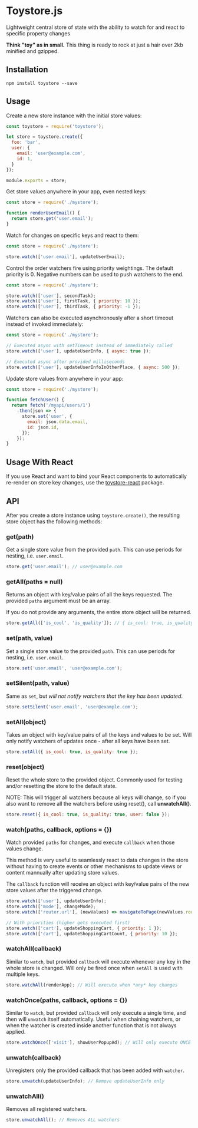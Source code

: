# Toystore.js

Lightweight central store of state with the ability to watch for and react to
specific property changes

**Think "toy" as in small.** This thing is ready to rock at just a hair over
2kb minified and gzipped.

## Installation

```
npm install toystore --save
```

## Usage

Create a new store instance with the initial store values:
```javascript
const toystore = require('toystore');

let store = toystore.create({
  foo: 'bar',
  user: {
    email: 'user@example.com',
    id: 1,
  }
});

module.exports = store;
```

Get store values anywhere in your app, even nested keys:

```javascript
const store = require('./mystore');

function renderUserEmail() {
  return store.get('user.email');
}
```

Watch for changes on specific keys and react to them:
```javascript
const store = require('./mystore');

store.watch(['user.email'], updateUserEmail);
```


Control the order watchers fire using priority weightings. The default priority is 0. Negative numbers can be used to push watchers to the end.
```javascript
const store = require('./mystore');

store.watch(['user'], secondTask);
store.watch(['user'], firstTask, { priority: 10 });
store.watch(['user'], thirdTask, { priority: -1 });
```

Watchers can also be executed asynchronously after a short timeout instead of invoked immediately:
```javascript
const store = require('./mystore');

// Executed async with setTimeout instead of immediately called
store.watch(['user'], updateUserInfo, { async: true });

// Executed async after provided milliseconds
store.watch(['user'], updateUserInfoInOtherPlace, { async: 500 });
```


Update store values from anywhere in your app:
```javascript
const store = require('./mystore');

function fetchUser() {
  return fetch('/myapi/users/1')
    .then(json => {
      store.set('user', {
        email: json.data.email,
        id: json.id,
      });
    });
}
```

## Usage With React

If you use React and want to bind your React components to automatically
re-render on store key changes, use the
 [toystore-react](https://github.com/vlucas/toystore-react) package.

## API

After you create a store instance using `toystore.create()`, the resulting
store object has the following methods:

### get(path)

Get a single store value from the provided `path`. This can use periods for
nesting, i.e. `user.email`.

```javascript
store.get('user.email'); // user@example.com
```

### getAll(paths = null)

Returns an object with key/value pairs of all the keys requested. The provided
`paths` argument must be an array.

If you do not provide any arguments, the entire store object will be returned.

```javascript
store.getAll(['is_cool', 'is_quality']); // { is_cool: true, is_quality: true }
```

### set(path, value)

Set a single store value to the provided `path`. This can use periods for
nesting, i.e. `user.email`.

```javascript
store.set('user.email', 'user@example.com');
```

### setSilent(path, value)

Same as `set`, but *will not notify watchers that the key has been updated*.

```javascript
store.setSilent('user.email', 'user@example.com');
```

### setAll(object)

Takes an object with key/value pairs of all the keys and values to be set. Will
only notify watchers of updates once - after all keys have been set.

```javascript
store.setAll({ is_cool: true, is_quality: true });
```

### reset(object)

Reset the whole store to the provided object. Commonly used for testing and/or
resetting the store to the default state.

NOTE: This will trigger all watchers because all keys will change, so if you
also want to remove all the watchers before using reset(), call
**unwatchAll()**.

```javascript
store.reset({ is_cool: true, is_quality: true, user: false });
```

### watch(paths, callback, options = {})

Watch provided `paths` for changes, and execute `callback` when those values
change.

This method is very useful to seamlessly react to data changes in the
store without having to create events or other mechanisms to update views or
content mannually after updating store values.

The `callback` function will receive an object with key/value pairs of the new
store values after the triggered change.

```javascript
store.watch(['user'], updateUserInfo);
store.watch(['mode'], changeMode);
store.watch(['router.url'], (newValues) => navigateToPage(newValues.router.url));

// With priorities (higher gets executed first)
store.watch(['cart'], updateShoppingCart, { priority: 1 });
store.watch(['cart'], updateShoppingCartCount, { priority: 10 });
```

### watchAll(callback)

Similar to `watch`, but provided `callback` will execute whenever any key in
the whole store is changed. Will only be fired once when `setAll` is used with
multiple keys.

```javascript
store.watchAll(renderApp); // Will execute when *any* key changes
```

### watchOnce(paths, callback, options = {})

Similar to `watch`, but provided `callback` will only execute a single time,
and then will `unwatch` itself automatically. Useful when chaining watchers, or
when the watcher is created inside another function that is not always applied.

```javascript
store.watchOnce(['visit'], showUserPopupAd); // Will only execute ONCE
```

### unwatch(callback)

Unregisters only the provided callback that has been added with `watcher`.

```javascript
store.unwatch(updateUserInfo); // Remove updateUserInfo only
```

### unwatchAll()

Removes all registered watchers.

```javascript
store.unwatchAll(); // Removes ALL watchers
```
